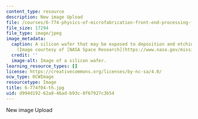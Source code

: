 ```yaml
---
content_type: resource
description: New image Upload
file: /courses/6-774-physics-of-microfabrication-front-end-processing-fall-2004/d994d19262a846adb93c0f67927c3b54_6-774f04-th.jpg
file_size: 17294
file_type: image/jpeg
image_metadata:
  caption: A silicon wafer that may be exposed to deposition and etching processes.
    (Image courtesy of [NASA Space Research](https://www.nasa.gov/mission_pages/station/research/index.html).)
  credit: ''
  image-alt: Image of a silicon wafer.
learning_resource_types: []
license: https://creativecommons.org/licenses/by-nc-sa/4.0/
ocw_type: OCWImage
resourcetype: Image
title: 6-774f04-th.jpg
uid: d994d192-62a8-46ad-b93c-0f67927c3b54
---
```

New image Upload